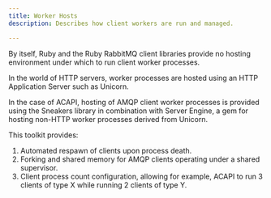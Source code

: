 ```yaml
---
title: Worker Hosts
description: Describes how client workers are run and managed.

---
```


By itself, Ruby and the Ruby RabbitMQ client libraries provide no hosting environment under which to run client worker processes.

In the world of HTTP servers, worker processes are hosted using an HTTP Application Server such as Unicorn.

In the case of ACAPI, hosting of AMQP client worker processes is provided using the Sneakers library in combination with Server Engine, a gem for hosting non-HTTP worker processes derived from Unicorn.

This toolkit provides:
1. Automated respawn of clients upon process death.
2. Forking and shared memory for AMQP clients operating under a shared supervisor.
3. Client process count configuration, allowing for example, ACAPI to run 3 clients of type X while running 2 clients of type Y.
